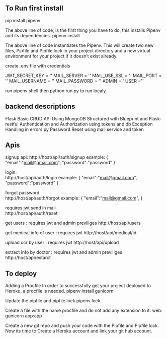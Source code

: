 ## To Run first install
pip install pipenv

The above line of code, is the first thing you have to do, this installs Pipenv and its dependencies.
pipenv install

The above line of code instantiates the Pipenv. This will create two new files, Pipfile and Pipfile.lock in your project directory and a new virtual environment for your project if it doesn’t exist already.

create .env file with credentials 

JWT_SECRET_KEY = ''
MAIL_SERVER = ''
MAIL_USE_SSL = ''
MAIL_PORT = ''
MAIL_USERNAME = ''
MAIL_PASSWORD = ''
ADMIN =''
USER  =''


run pipenv shell then python run.py to run localy

## backend  descriptions
Flask  Basic CRUD API Using MongoDB 
Structured with Blueprint and Flask-restful
Authentication and Authorization using tokens and db
Exception Handling in errors.py
Password Reset using mail service and token
## Apis
signup api:
http://host/api/auth/signup
example:
  {
    "email":"mail@gmail.com",
    "password":"password"
  }
  
  
login:  
http://host/api/auth/login
example:
  {
    "email":"mail@gmail.com",
    "password":"password"
  }
  
  
forgot password   
http://host/api/auth/forgot
example:
  {
    "email":"mail@gmail.com",
  }
  
  
requires jwt send in mail  
http://host/api/auth/reset

get users : requires jwt and admin previliges
http://host/api/users

get medical info of user : requires jwt
http://host/api/medical/id

upload ocr by user : requires jwt 
http://host/api/upload

extract info by doctor : requires jwt and admin previliges
http://host/api/extarct

## To deploy
Adding a Procfile
In order to successfully get your project deployed to Heroku, a procfile is needed.
pipenv install gunicorn

Update the pipfile and pipfile.lock
pipenv lock


Create a file with the name procfile and do not add any extension to it.
web: gunicorn app:app

Create a new git repo and push your code with the Pipfile and Pipfile.lock. Now its time to Create a Heroku account and link your git hub account.